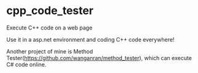 cpp_code_tester
===============

Execute C++ code on a web page

Use it in a asp.net environment and coding C++ code everywhere!

Another project of mine is Method Tester(https://github.com/wanganran/method_tester), which can execute C# code online.
